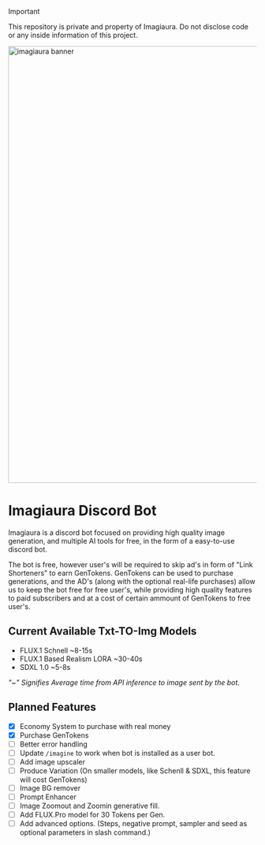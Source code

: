 > [!IMPORTANT]
> This repository is private and property of Imagiaura. Do not disclose code or any inside information of this project.

<img width="886" alt="imagiaura banner" src="https://github.com/user-attachments/assets/83dddb19-aa6a-407f-a4e2-1ac6356599ab">

# Imagiaura Discord Bot
Imagiaura is a discord bot focused on providing high quality image generation, and multiple AI tools for free, in the form of a easy-to-use discord bot.

The bot is free, however user's will be required to skip ad's in form of "Link Shorteners" to earn GenTokens.
GenTokens can be used to purchase generations, and the AD's (along with the optional real-life purchases) allow us to keep the bot free for free user's, while providing high quality features to paid subscribers and at a cost of certain ammount of GenTokens to free user's.

## Current Available Txt-TO-Img Models
- FLUX.1 Schnell ~8-15s
- FLUX.1 Based Realism LORA ~30-40s
- SDXL 1.0 ~5-8s

*"~" Signifies Average time from API inference to image sent by the bot.*

## Planned Features
- [x] Economy System to purchase with real money 
- [x] Purchase GenTokens
- [ ] Better error handling
- [ ] Update ``/imagine`` to work when bot is installed as a user bot.
- [ ] Add image upscaler
- [ ] Produce Variation (On smaller models, like Schenll & SDXL, this feature will cost GenTokens)
- [ ] Image BG remover
- [ ] Prompt Enhancer
- [ ] Image Zoomout and Zoomin generative fill.
- [ ] Add FLUX.Pro model for 30 Tokens per Gen.
- [ ] Add advanced options. (Steps, negative prompt, sampler and seed as optional parameters in slash command.)
